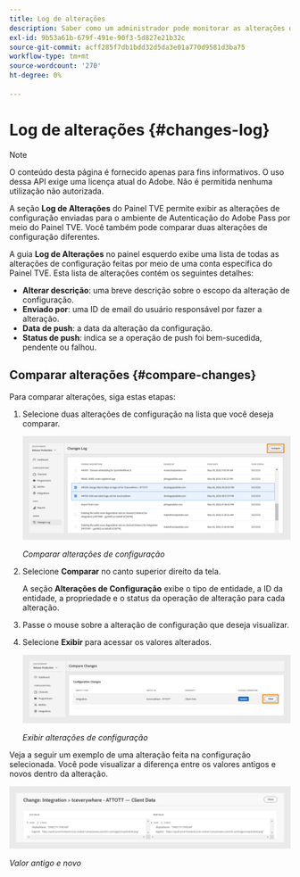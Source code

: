 ```yaml
---
title: Log de alterações
description: Saber como um administrador pode monitorar as alterações de configuração no Painel TVE.
exl-id: 9b53a61b-679f-491e-90f3-5d827e21b32c
source-git-commit: acff285f7db1bdd32d5da3e01a770d9581d3ba75
workflow-type: tm+mt
source-wordcount: '270'
ht-degree: 0%

---
```


# Log de alterações {#changes-log}

>[!NOTE]
>
>O conteúdo desta página é fornecido apenas para fins informativos. O uso dessa API exige uma licença atual do Adobe. Não é permitida nenhuma utilização não autorizada.

A seção **Log de Alterações** do Painel TVE permite exibir as alterações de configuração enviadas para o ambiente de Autenticação do Adobe Pass por meio do Painel TVE. Você também pode comparar duas alterações de configuração diferentes.

A guia **Log de Alterações** no painel esquerdo exibe uma lista de todas as alterações de configuração feitas por meio de uma conta específica do Painel TVE. Esta lista de alterações contém os seguintes detalhes:

* **Alterar descrição**: uma breve descrição sobre o escopo da alteração de configuração.
* **Enviado por**: uma ID de email do usuário responsável por fazer a alteração.
* **Data de push**: a data da alteração da configuração.
* **Status de push**: indica se a operação de push foi bem-sucedida, pendente ou falhou.

## Comparar alterações {#compare-changes}

Para comparar alterações, siga estas etapas:

1. Selecione duas alterações de configuração na lista que você deseja comparar.

   ![Comparar alterações de configuração](../../assets/tve-dashboard/new-tve-dashboard/review/review-changes-compare-button.png)

   *Comparar alterações de configuração*

1. Selecione **Comparar** no canto superior direito da tela.

   A seção **Alterações de Configuração** exibe o tipo de entidade, a ID da entidade, a propriedade e o status da operação de alteração para cada alteração.

1. Passe o mouse sobre a alteração de configuração que deseja visualizar.

1. Selecione **Exibir** para acessar os valores alterados.

   ![Exibir alterações de configuração](../../assets/tve-dashboard/new-tve-dashboard/review/review-changes-view-button.png)

   *Exibir alterações de configuração*

Veja a seguir um exemplo de uma alteração feita na configuração selecionada. Você pode visualizar a diferença entre os valores antigos e novos dentro da alteração.

![Valor antigo e novo](../../assets/tve-dashboard/new-tve-dashboard/review/review-change-modal-view.png)

*Valor antigo e novo*
